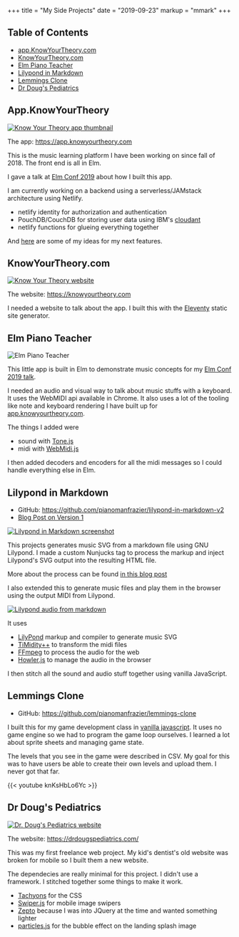 +++
title = "My Side Projects"
date = "2019-09-23"
markup = "mmark"
+++

## Table of Contents

- [app.KnowYourTheory.com](#appknowyourtheory)
- [KnowYourTheory.com](#knowyourtheorycom)
- [Elm Piano Teacher](#elm-piano-teacher)
- [Lilypond in Markdown](#lilypond-in-markdown)
- [Lemmings Clone](#lemmings-clone)
- [Dr Doug's Pediatrics](#dr-dougs-pediatrics)

## App.KnowYourTheory

[![Know Your Theory app thumbnail](/img/projects/know-your-theory-thumbnail.png)](https://app.knowyourtheory.com)

The app: https://app.knowyourtheory.com

This is the music learning platform I have been working on since fall of 2018. The front end is all in Elm.

I gave a talk at [Elm Conf 2019](/speaking#elm-conf-2019) about how I built this app. 

I am currently working on a backend using a serverless/JAMstack architecture using Netlify.

- netlify identity for authorization and authentication
- PouchDB/CouchDB for storing user data using IBM's [cloudant](https://www.ibm.com/cloud/cloudant)
- netlify functions for glueing everything together

And [here](https://www.knowyourtheory.com/posts/planned-features/) are some of my ideas for my next features.


## KnowYourTheory.com

[![Know Your Theory website](/img/projects/know-your-theory.png)](https://knowyourtheory.com)

The website: https://knowyourtheory.com

I needed a website to talk about the app. I built this with the [Eleventy](https://www.11ty.io/) static site generator.

## Elm Piano Teacher

![Elm Piano Teacher](/img/projects/elm-piano-teacher.png)

This little app is built in Elm to demonstrate music concepts for my [Elm Conf 2019 talk](/speaking#elm-conf-2019).

I needed an audio and visual way to talk about music stuffs with a keyboard. It uses the WebMIDI api available in Chrome. It also uses a lot of the tooling like note and keyboard rendering I have built up for [app.knowyourtheory.com](https://app.knowyourtheory.com).

The things I added were

- sound with [Tone.js](https://tonejs.github.io/)
- midi with [WebMidi.js](https://github.com/djipco/webmidi)

I then added decoders and encoders for all the midi messages so I could handle everything else in Elm.

## Lilypond in Markdown

- GitHub: https://github.com/pianomanfrazier/lilypond-in-markdown-v2
- [Blog Post on Version 1](/post/lilypond-in-markdown/)

[![Lilypond in Markdown screenshot](/img/projects/lilypond-in-markdown.png)](https://lilypond-in-markdown.netlify.com)

This projects generates music SVG from a markdown file using GNU Lilypond. I made a custom Nunjucks tag to process the markup and inject Lilypond's SVG output into the resulting HTML file.

More about the process can be found [in this blog post](https://pianomanfrazier.com/post/lilypond-in-markdown/)

I also extended this to generate music files and play them in the browser using the output MIDI from Lilypond.

[![Lilypond audio from markdown](/img/projects/lilypond-audio-in-markdown.png)](http://lilypond-in-markdown.surge.sh)

It uses

- [LilyPond](http://lilypond.org/index.html) markup and compiler to generate music SVG
- [TiMidity++](http://timidity.sourceforge.net/) to transform the midi files
- [FFmpeg](https://ffmpeg.org/) to process the audio for the web
- [Howler.js](https://howlerjs.com/) to manage the audio in the browser

I then stitch all the sound and audio stuff together using vanilla JavaScript.

## Lemmings Clone

- GitHub: https://github.com/pianomanfrazier/lemmings-clone

I built this for my game development class in [vanilla javascript](http://vanilla-js.com/). It uses no game engine so we had to program the game loop ourselves. I learned a lot about sprite sheets and managing game state.

The levels that you see in the game were described in CSV. My goal for this was to have users be able to create their own levels and upload them. I never got that far.

{{< youtube knKsHbLo6Yc >}}


## Dr Doug's Pediatrics

[![Dr. Doug's Pediatrics website](/img/projects/dr-doug.png)](https://drdougspediatrics.com/)

The website: https://drdougspediatrics.com/

This was my first freelance web project. My kid's dentist's old website was broken for mobile so I built them a new website.

The dependecies are really minimal for this project. I didn't use a framework. I stitched together some things to make it work.

- [Tachyons](http://tachyons.io/) for the CSS
- [Swiper.js](https://swiperjs.com/) for mobile image swipers
- [Zepto](https://zeptojs.com/) because I was into JQuery at the time and wanted something lighter
- [particles.js](https://vincentgarreau.com/particles.js/) for the bubble effect on the landing splash image
